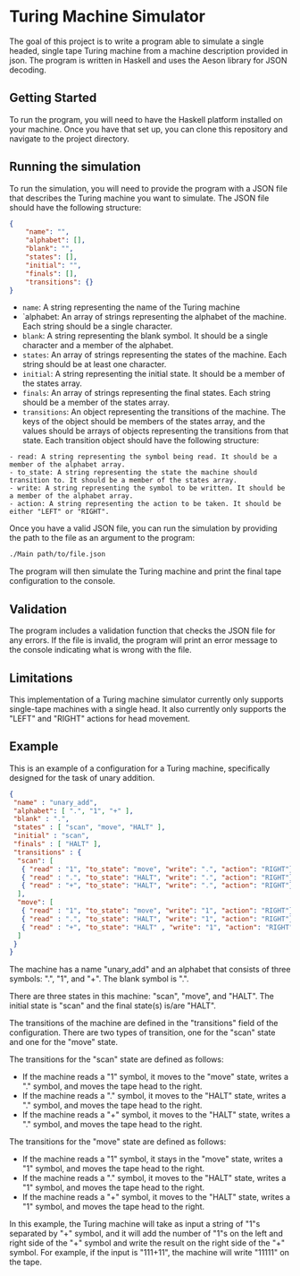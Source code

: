 # Turing Machine Simulator

The goal of this project is to write a program able to simulate a single headed, single tape Turing machine from a machine description provided in json. The program is written in Haskell and uses the Aeson library for JSON decoding.

## Getting Started

To run the program, you will need to have the Haskell platform installed on your machine. Once you have that set up, you can clone this repository and navigate to the project directory.

## Running the simulation

To run the simulation, you will need to provide the program with a JSON file that describes the Turing machine you want to simulate. The JSON file should have the following structure:

``` JSON
{
    "name": "",
    "alphabet": [],
    "blank": "",
    "states": [],
    "initial": "",
    "finals": [],
    "transitions": {}
}

```

- `name`: A string representing the name of the Turing machine
- `alphabet: An array of strings representing the alphabet of the machine. Each string should be a single character.
- `blank`: A string representing the blank symbol. It should be a single character and a member of the alphabet.
- `states`: An array of strings representing the states of the machine. Each string should be at least one character.
- `initial`: A string representing the initial state. It should be a member of the states array.
- `finals`: An array of strings representing the final states. Each string should be a member of the states array.
- `transitions`: An object representing the transitions of the machine. The keys of the object should be members of the states array, and the values should be arrays of objects representing the transitions from that state. Each transition object should have the following structure:

``` MD
- read: A string representing the symbol being read. It should be a member of the alphabet array.
- to_state: A string representing the state the machine should transition to. It should be a member of the states array.
- write: A string representing the symbol to be written. It should be a member of the alphabet array.
- action: A string representing the action to be taken. It should be either "LEFT" or "RIGHT".
```

Once you have a valid JSON file, you can run the simulation by providing the path to the file as an argument to the program:

``` bash
./Main path/to/file.json
```

The program will then simulate the Turing machine and print the final tape configuration to the console.

## Validation

The program includes a validation function that checks the JSON file for any errors. If the file is invalid, the program will print an error message to the console indicating what is wrong with the file.

## Limitations

This implementation of a Turing machine simulator currently only supports single-tape machines with a single head. It also currently only supports the "LEFT" and "RIGHT" actions for head movement.

## Example

This is an example of a configuration for a Turing machine, specifically designed for the task of unary addition.

``` JSON
{
 "name" : "unary_add",
 "alphabet": [ ".", "1", "+" ],
 "blank" : ".",
 "states" : [ "scan", "move", "HALT" ],
 "initial" : "scan",
 "finals" : [ "HALT" ],
 "transitions" : {
  "scan": [
   { "read" : "1", "to_state": "move", "write": ".", "action": "RIGHT"},
   { "read" : ".", "to_state": "HALT", "write": ".", "action": "RIGHT"},
   { "read" : "+", "to_state": "HALT", "write": ".", "action": "RIGHT"}
  ],
  "move": [
   { "read" : "1", "to_state": "move", "write": "1", "action": "RIGHT"},
   { "read" : ".", "to_state": "HALT", "write": "1", "action": "RIGHT"},
   { "read" : "+", "to_state": "HALT" , "write": "1", "action": "RIGHT"}
  ]
 }
}
```

The machine has a name "unary_add" and an alphabet that consists of three symbols: ".", "1", and "+". The blank symbol is ".".

There are three states in this machine: "scan", "move", and "HALT". The initial state is "scan" and the final state(s) is/are "HALT".

The transitions of the machine are defined in the "transitions" field of the configuration. There are two types of transition, one for the "scan" state and one for the "move" state.

The transitions for the "scan" state are defined as follows:

- If the machine reads a "1" symbol, it moves to the "move" state, writes a "." symbol, and moves the tape head to the right.
- If the machine reads a "." symbol, it moves to the "HALT" state, writes a "." symbol, and moves the tape head to the right.
- If the machine reads a "+" symbol, it moves to the "HALT" state, writes a "." symbol, and moves the tape head to the right.

The transitions for the "move" state are defined as follows:

- If the machine reads a "1" symbol, it stays in the "move" state, writes a "1" symbol, and moves the tape head to the right.
- If the machine reads a "." symbol, it moves to the "HALT" state, writes a "1" symbol, and moves the tape head to the right.
- If the machine reads a "+" symbol, it moves to the "HALT" state, writes a "1" symbol, and moves the tape head to the right.

In this example, the Turing machine will take as input a string of "1"s separated by "+" symbol, and it will add the number of "1"s on the left and right side of the "+" symbol and write the result on the right side of the "+" symbol. For example, if the input is "111+11", the machine will write "11111" on the tape.

